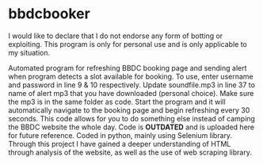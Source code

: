 # bbdcbooker
I would like to declare that I do not endorse any form of botting or exploiting. This program is only for personal use and is only applicable to my situation.

Automated program for refreshing BBDC booking page and sending alert when program detects a slot available for booking. To use, enter username and password in line 9 & 10 respectively. Update soundfile.mp3 in line 37 to name of alert mp3 that you have downloaded (personal choice). Make sure the mp3 is in the same folder as code. Start the program and it will automatically navigate to the booking page and begin refreshing every 30 seconds. 
This code allows for you to do something else instead of camping the BBDC website the whole day.
Code is **OUTDATED** and is uploaded here for future reference.
Coded in python, mainly using Selenium library.
Through this project I have gained a deeper understanding of HTML through analysis of the website, as well as the use of web scraping library.
